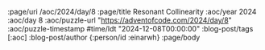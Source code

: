 :page/uri /aoc/2024/day/8
:page/title Resonant Collinearity
:aoc/year 2024
:aoc/day 8
:aoc/puzzle-url "https://adventofcode.com/2024/day/8"
:aoc/puzzle-timestamp #time/ldt "2024-12-08T00:00:00"
:blog-post/tags [:aoc]
:blog-post/author {:person/id :einarwh}
:page/body

<!-- # Einar W. Høst -->
